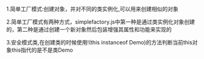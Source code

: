 1.简单工厂模式:创建对象，并对不同的类实例化,可以用来创建相似的对象

2.简单工厂模式有两种方式，simplefactory.js中第一种是通过类实例化对象创建的，第二种是通过创建一个新对象然后包装增强其属性和功能来实现的

3.安全模式类,在创建类的时候使用!(this instanceof Demo)的方法判断当前this对象this指代的是不是类Demo